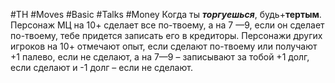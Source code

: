 #TH #Moves #Basic #Talks #Money 
Когда ты ***торгуешься***, будь+**тертым**. Персонаж МЦ на 10+ сделает все по-твоему, а на 7 —9, если он сделает по-твоему, тебе придется записать его в кредиторы. Персонажи других игроков на 10+ отмечают опыт, если сделают по-твоему или получают +1 палево, если не сделают, а на 7—9 – записывают за тобой +1 долг, если сделают и -1 долг – если не сделают.
